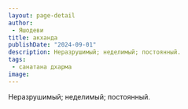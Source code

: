 ```yaml
---
layout: page-detail
author:
 - Яшодеви
title: акханда
publishDate: "2024-09-01"
description: Неразрушимый; неделимый; постоянный.
tags:
 - санатана дхарма
image: 
---
```


Неразрушимый; неделимый; постоянный.

